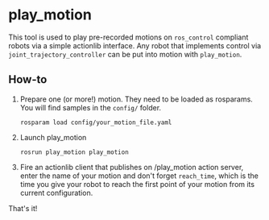 play_motion
===========

This tool is used to play pre-recorded motions on `ros_control` compliant robots via a simple actionlib interface.
Any robot that implements control via `joint_trajectory_controller` can be put into motion with `play_motion`.


How-to
------

1. Prepare one (or more!) motion. They need to be loaded as rosparams. You will find samples in the `config/`
   folder.
 
   ```
   rosparam load config/your_motion_file.yaml
   ```
   
2. Launch play_motion
 
   ```
   rosrun play_motion play_motion
   ```

3. Fire an actionlib client that publishes on /play_motion action server, enter the name of your motion and
   don't forget `reach_time`, which is the time you give your robot to reach the first point of your motion
   from its current configuration.
   
That's it!
